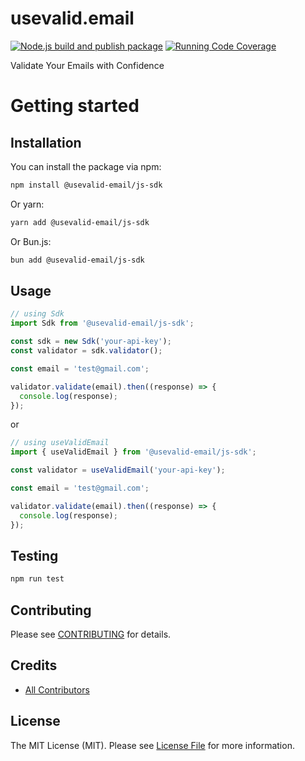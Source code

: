 # usevalid.email

[![Node.js build and publish package](https://github.com/usevalid-email/js-sdk/actions/workflows/npm-publish.yml/badge.svg)](https://github.com/usevalid-email/js-sdk/actions/workflows/npm-publish.yml)
[![Running Code Coverage](https://github.com/usevalid-email/js-sdk/actions/workflows/coverage.yml/badge.svg)](https://github.com/usevalid-email/js-sdk/actions/workflows/coverage.yml)

Validate Your Emails with Confidence

# Getting started

## Installation

You can install the package via npm:

```bash
npm install @usevalid-email/js-sdk
```

Or yarn:

```bash
yarn add @usevalid-email/js-sdk
```

Or Bun.js:

```bash
bun add @usevalid-email/js-sdk
```

## Usage

```javascript
// using Sdk
import Sdk from '@usevalid-email/js-sdk';

const sdk = new Sdk('your-api-key');
const validator = sdk.validator();

const email = 'test@gmail.com';

validator.validate(email).then((response) => {
  console.log(response);
});
```

or

```javascript
// using useValidEmail
import { useValidEmail } from '@usevalid-email/js-sdk';

const validator = useValidEmail('your-api-key');

const email = 'test@gmail.com';

validator.validate(email).then((response) => {
  console.log(response);
});
```

## Testing

```bash
npm run test
```

## Contributing

Please see [CONTRIBUTING](CONTRIBUTING.md) for details.

## Credits

- [All Contributors](https://github.com/usevalid-email/js-sdk/graphs/contributors)

## License

The MIT License (MIT). Please see [License File](LICENSE) for more information.
